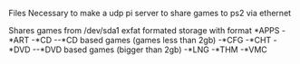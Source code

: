 Files Necessary to make a udp pi server to share games to ps2 via ethernet

Shares games from /dev/sda1 exfat formated storage with format 
*APPS
-*ART
-*CD
--*CD based games (games less than 2gb)
-*CFG
-*CHT
-*DVD
--*DVD based games (bigger than 2gb)
-*LNG
-*THM
-*VMC
